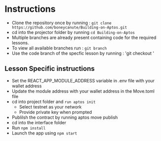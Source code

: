 # Instructions

- Clone the repository once by running : `git clone https://github.com/boneycanute/Building-on-Aptos.git`
- cd into the projector folder by running `cd Building-on-Aptos`
- Multiple branches are already present containing code for the required lessons.
- To view all available branches run : `git branch`
- Use the code branch of the specfic lesson by running : 'git checkout <branchName>'

## Lesson Specific instructions

- Set the REACT_APP_MODULE_ADDRESS variable in .env file with your wallet address
- Update the module address with your wallet address in the Move.toml file
- cd into project folder and `run aptos init`
  - Select testnet as your network
  - Provide private key when prompted
- Publilsh the contract by running aptos move publish
- cd into the interface folder
- Run `npm install`
- Launch the app using `npm start`
